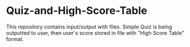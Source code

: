 # Quiz-and-High-Score-Table
This repository contains input/output with files. Simple Quiz is being outputted to user, then user's score stored in file wtih "High Score Table" format.
